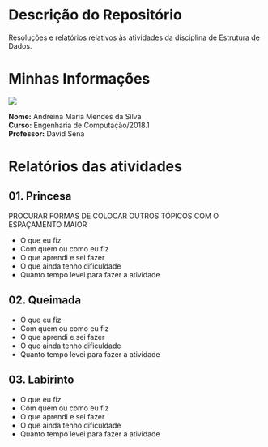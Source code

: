 # Descrição do Repositório
Resoluções e relatórios relativos às atividades da disciplina de Estrutura de Dados.

#

# Minhas Informações 

![](https://ibb.co/CJySZ3v)

**Nome:** Andreina Maria Mendes da Silva   
**Curso:** Engenharia de Computação/2018.1  
**Professor:** David Sena  

#

# Relatórios das atividades

## 01. Princesa

PROCURAR FORMAS DE COLOCAR OUTROS TÓPICOS COM O ESPAÇAMENTO MAIOR

* O que eu fiz  
* Com quem ou como eu fiz
* O que aprendi e sei fazer
* O que ainda tenho dificuldade
* Quanto tempo levei para fazer a atividade

## 02. Queimada

* O que eu fiz  
* Com quem ou como eu fiz
* O que aprendi e sei fazer
* O que ainda tenho dificuldade
* Quanto tempo levei para fazer a atividade

## 03. Labirinto

* O que eu fiz  
* Com quem ou como eu fiz
* O que aprendi e sei fazer
* O que ainda tenho dificuldade
* Quanto tempo levei para fazer a atividade

#
